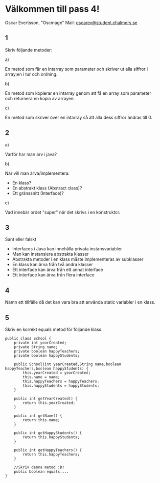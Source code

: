 # Välkommen till pass 4!

Oscar Evertsson, "Oscmage"
Mail: oscarev@student.chalmers.se

## 1

Skriv följande metoder:

a)

En metod som får en int­array som parameter och skriver ut alla
siffror i array:en i tur och ordning.

b)

En metod som kopierar en int­array genom att få en array som
parameter och returnera en kopia av arrayen.

c)

En metod som skriver över en int­array så att alla dess siffror
ändras till 0.

## 2

a)

Varför har man arv i java?

b) 

När vill man ärva/implementera:

* En klass?
* En abstrakt klass (Abstract class)?
* Ett gränssnitt (Interface)?

c)

Vad innebär ordet "super" när det skrivs i en konstruktor.

## 3

Sant eller falskt

* Interfaces i Java kan innehålla privata instansvariabler
* Man kan instansiera abstrakta klasser
* Abstrakta metoder i en klass måste implementeras av subklasser
* En klass kan ärva från två andra klasser
* Ett interface kan ärva från ett annat interface
* Ett interface kan ärva från flera interface

## 4

Nämn ett tillfälle då det kan vara bra att använda static variabler i en klass.

## 5

Skriv en korrekt equals metod för följande klass.

```
public class School {
	private int yearCreated;
	private String name;
	private boolean happyTeachers;
	private boolean happyStudents;

	public School(int yearCreated,String name,boolean happyTeachers,boolean happyStudents) {
		this.yearCreated = yearCreated;
		this.name = name;
		this.happyTeachers = happyTeachers;
		this.happyStudents = happyStudents;
	}

	public int getYearCreated() {
		return this.yearCreated;
	}

	public int getName() {
		return this.name;
	}

	public int getHappyStudents() {
		return this.happyStudents;
	}

	public int getHappyTeachers() {
		return this.happyTeachers;
	}

	//Skriv denna metod :D!
	public boolean equals....
}
```




